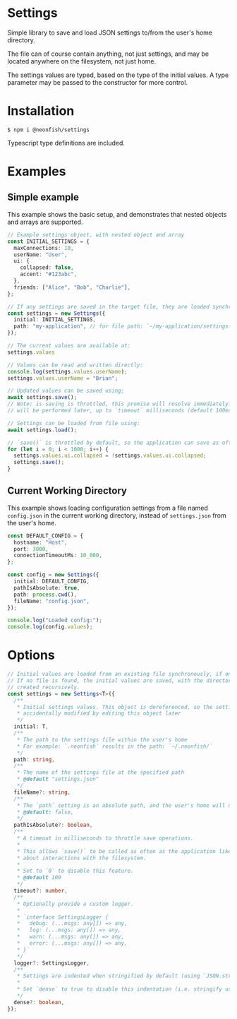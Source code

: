 
# Settings

Simple library to save and load JSON settings to/from the user's home directory.

The file can of course contain anything, not just settings, and may be located anywhere on the filesystem, not just home.

The settings values are typed, based on the type of the initial values. A type parameter may be passed to the constructor for more control.

# Installation

```
$ npm i @neonfish/settings
```

Typescript type definitions are included.

# Examples

## Simple example

This example shows the basic setup, and demonstrates that nested objects and arrays are supported.

```typescript
// Example settings object, with nested object and array
const INITIAL_SETTINGS = {
  maxConnections: 10,
  userName: "User",
  ui: {
    collapsed: false,
    accent: "#123abc",
  },
  friends: ["Alice", "Bob", "Charlie"],
};

// If any settings are saved in the target file, they are loaded synchronously
const settings = new Settings({
  initial: INITIAL_SETTINGS,
  path: "my-application", // for file path: `~/my-application/settings.json`
});

// The current values are available at:
settings.values

// Values can be read and written directly:
console.log(settings.values.userName);
settings.values.userName = "Brian";

// Updated values can be saved using:
await settings.save();
// Note: is saving is throttled, this promise will resolve immediately. The actual save
// will be performed later, up to `timeout` milliseconds (default 100ms)

// Settings can be loaded from file using:
await settings.load();

// `save()` is throttled by default, so the application can save as often as it likes:
for (let i = 0; i < 1000; i++) {
  settings.values.ui.collapsed = !settings.values.ui.collapsed;
  settings.save();
}
```

## Current Working Directory

This example shows loading configuration settings from a file named `config.json` in the current working directory, instead of `settings.json` from the user's home.

```typescript
const DEFAULT_CONFIG = {
  hostname: "Host",
  port: 3000,
  connectionTimeoutMs: 10_000,
};

const config = new Settings({
  initial: DEFAULT_CONFIG,
  pathIsAbsolute: true,
  path: process.cwd(),
  fileName: "config.json",
});

console.log("Loaded config:");
console.log(config.values);
```

# Options

```typescript
// Initial values are loaded from an existing file synchronously, if one is found.
// If no file is found, the initial values are saved, with the directory structure
// created recursively.
const settings = new Settings<T>({
  /**
   * Initial settings values. This object is dereferenced, so the settings cannot be
   * accidentally modified by editing this object later
   */
  initial: T,
  /**
   * The path to the settings file within the user's home
   * For example: `.neonfish` results in the path: `~/.neonfish/`
   */
  path: string,
  /**
   * The name of the settings file at the specified path
   * @default "settings.json"
   */
  fileName?: string,
  /**
   * The `path` setting is an absolute path, and the user's home will not be prepended
   * @default: false,
   */
  pathIsAbsolute?: boolean,
  /**
   * A timeout in milliseconds to throttle save operations.
   * 
   * This allows `save()` to be called as often as the application likes without worrying
   * about interactions with the filesystem.
   * 
   * Set to `0` to disable this feature.
   * @default 100
   */
  timeout?: number,
  /**
   * Optionally provide a custom logger.
   * 
   * `interface SettingsLogger {
   *   debug: (...msgs: any[]) => any,
   *   log: (...msgs: any[]) => any,
   *   warn: (...msgs: any[]) => any,
   *   error: (...msgs: any[]) => any,
   * }`
   */
  logger?: SettingsLogger,
  /**
   * Settings are indented when stringified by default (using `JSON.stringify(s, null, 2)` ).
   * 
   * Set `dense` to true to disable this indentation (i.e. stringify using `JSON.stringify(s)` ).
   */
  dense?: boolean,
});
```